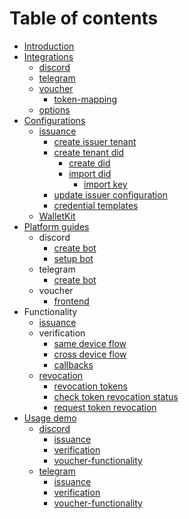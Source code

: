 # Table of contents

- [Introduction](content/readme.md)
- [Integrations](content/integrations/readme.md)
    - [discord](content/integrations/discord/discord.md)
    - [telegram](content/integrations/telegram/telegram.md)
    - [voucher](content/integrations/voucher/voucher.md)
        - [token-mapping](content/integrations/voucher/token-mapping.md)
    - [options](content/integrations/options/options.md)
- [Configurations](content/configurations/readme.md)
    - [issuance](content/configurations/issuance/readme.md)
        - [create issuer tenant](content/configurations/issuance/create-issuer-tenant.md)
        - [create tenant did](content/configurations/issuance/create-tenant-did.md)
            - [create did](content/configurations/issuance/tenant-did/create-did.md)
            - [import did](content/configurations/issuance/tenant-did/import-did.md)
                - [import key](content/configurations/issuance/tenant-did/import-key.md)
        - [update issuer configuration](content/configurations/issuance/setup-issuer-configuration.md)
        - [credential templates](content/configurations/issuance/configure-credential-templates.md)
    - [WalletKit](content/configurations/walletkit-configuration/readme.md)
- [Platform guides](content/platform-guides/readme.md)
    - discord
        - [create bot](content/platform-guides/discord/create-bot.md)
        - [setup bot](content/platform-guides/discord/setup-bot.md)
    - telegram
        - [create bot](content/platform-guides/telegram/create-bot.md)
    - voucher
        - [frontend](content/platform-guides/voucher/frontend.md)
- Functionality
    - [issuance](content/functionality/issuance/issuance.md)
    - verification
        - [same device flow](content/functionality/verification/flows/same-device.md)
        - [cross device flow](content/functionality/verification/flows/cross-device.md)
        - [callbacks](content/functionality/verification/callbacks.md)
    - [revocation](content/functionality/revocation/readme.md)
        - [revocation tokens](content/functionality/revocation/tokens/tokens.md)
        - [check token revocation status](content/functionality/revocation/check.md)
        - [request token revocation](content/functionality/revocation/revoke.md)
- [Usage demo](content/usage-examples/readme.md)
    - [discord](content/usage-examples/discord/readme.md)
        - [issuance](content/usage-examples/discord/issuance.md)
        - [verification](content/usage-examples/discord/verification.md)
        - [voucher-functionality](content/usage-examples/discord/voucher-functionality.md)
    - [telegram](content/usage-examples/telegram/readme.md)
        - [issuance](content/usage-examples/telegram/issuance.md)
        - [verification](content/usage-examples/telegram/verification.md)
        - [voucher-functionality](content/usage-examples/telegram/voucher-functionality.md)